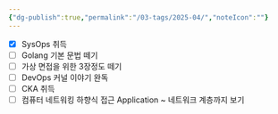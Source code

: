 ```yaml
---
{"dg-publish":true,"permalink":"/03-tags/2025-04/","noteIcon":""}
---
```


- [x] SysOps 취득
- [ ] Golang 기본 문법 떼기
- [ ] 가상 면접을 위한 3장정도 떼기
- [ ] DevOps 커널 이야기 완독
- [ ] CKA 취득
- [ ] 컴퓨터 네트워킹 하향식 접근 Application ~ 네트워크 계층까지 보기